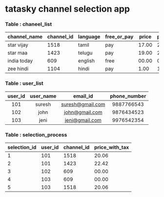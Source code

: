 # tatasky channel selection app

### Table : chaneel_list

| channel_name | channel_id | language | free_or_pay | price | price_with_tax |
|--------------|------------|----------|-------------|-------|----------------|
| star vijay   | 1518       | tamil    | pay         | 17.00 | 20.06          |
| star maa     | 1423       | telugu   | pay         | 19.00 | 22.42          |
| india today  | 609        | english  | free        | 00.00 | 00.00          |
| zee hindi    | 1104       | hindi    | pay         | 1.00  | 1.18           |


### Table : user_list

| user_id | user_name |     email_id     | phone_number |
|:-------:|:---------:|:----------------:|:------------:|
|   101   |   suresh  | suresh@gmail.com |  9887766543  |
|   102   |    john   |  john@gmail.com  |  9876434523  |
|   103   |    jeni   |  jeni@gmail.com  |  9976542354  |


### Table : selection_process

| selection_id | user_id | channel_id | price_with_tax |
|--------------|---------|------------|----------------|
| 1            | 101     | 1518       | 20.06          |
| 2            | 101     | 1423       | 22.42          |
| 3            | 102     | 609        | 00.00          |
| 4            | 103     | 609        | 00.00          |
| 5            | 103     | 1518       | 20.06          |
